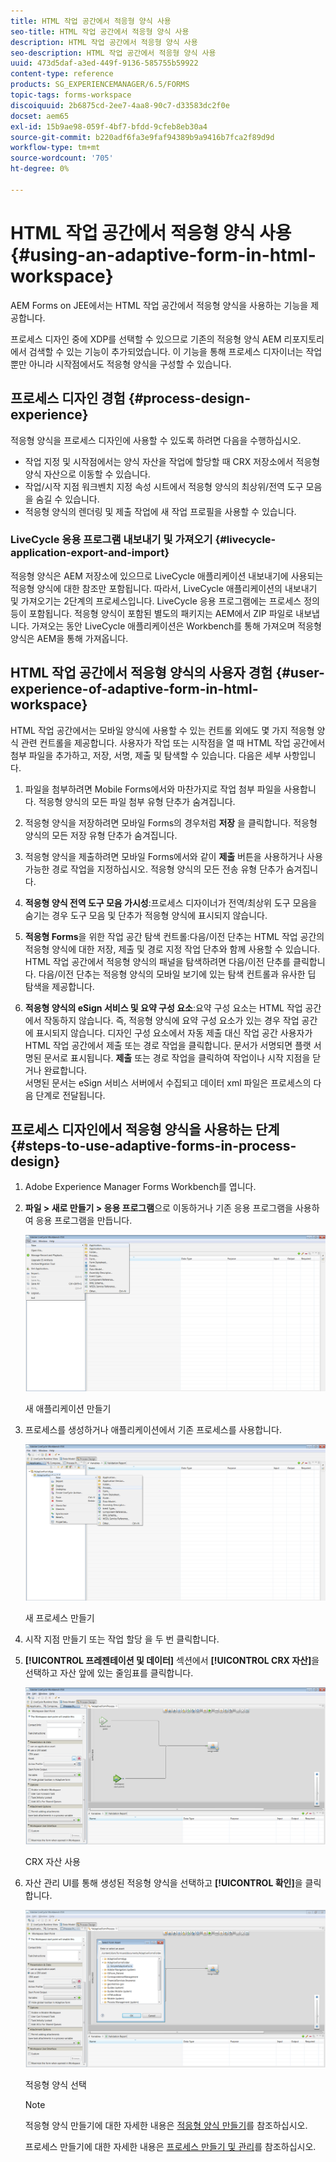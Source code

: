 ```yaml
---
title: HTML 작업 공간에서 적응형 양식 사용
seo-title: HTML 작업 공간에서 적응형 양식 사용
description: HTML 작업 공간에서 적응형 양식 사용
seo-description: HTML 작업 공간에서 적응형 양식 사용
uuid: 473d5daf-a3ed-449f-9136-585755b59922
content-type: reference
products: SG_EXPERIENCEMANAGER/6.5/FORMS
topic-tags: forms-workspace
discoiquuid: 2b6875cd-2ee7-4aa8-90c7-d33583dc2f0e
docset: aem65
exl-id: 15b9ae98-059f-4bf7-bfdd-9cfeb8eb30a4
source-git-commit: b220adf6fa3e9faf94389b9a9416b7fca2f89d9d
workflow-type: tm+mt
source-wordcount: '705'
ht-degree: 0%

---
```


# HTML 작업 공간에서 적응형 양식 사용{#using-an-adaptive-form-in-html-workspace}

AEM Forms on JEE에서는 HTML 작업 공간에서 적응형 양식을 사용하는 기능을 제공합니다.

프로세스 디자인 중에 XDP를 선택할 수 있으므로 기존의 적응형 양식 AEM 리포지토리에서 검색할 수 있는 기능이 추가되었습니다. 이 기능을 통해 프로세스 디자이너는 작업뿐만 아니라 시작점에서도 적응형 양식을 구성할 수 있습니다.

## 프로세스 디자인 경험 {#process-design-experience}

적응형 양식을 프로세스 디자인에 사용할 수 있도록 하려면 다음을 수행하십시오.

* 작업 지정 및 시작점에서는 양식 자산을 작업에 할당할 때 CRX 저장소에서 적응형 양식 자산으로 이동할 수 있습니다.
* 작업/시작 지점 워크벤치 지정 속성 시트에서 적응형 양식의 최상위/전역 도구 모음을 숨길 수 있습니다.
* 적응형 양식의 렌더링 및 제출 작업에 새 작업 프로필을 사용할 수 있습니다.

### LiveCycle 응용 프로그램 내보내기 및 가져오기 {#livecycle-application-export-and-import}

적응형 양식은 AEM 저장소에 있으므로 LiveCycle 애플리케이션 내보내기에 사용되는 적응형 양식에 대한 참조만 포함됩니다. 따라서, LiveCycle 애플리케이션의 내보내기 및 가져오기는 2단계의 프로세스입니다. LiveCycle 응용 프로그램에는 프로세스 정의 등이 포함됩니다. 적응형 양식이 포함된 별도의 패키지는 AEM에서 ZIP 파일로 내보냅니다. 가져오는 동안 LiveCycle 애플리케이션은 Workbench를 통해 가져오며 적응형 양식은 AEM을 통해 가져옵니다.

## HTML 작업 공간에서 적응형 양식의 사용자 경험 {#user-experience-of-adaptive-form-in-html-workspace}

HTML 작업 공간에서는 모바일 양식에 사용할 수 있는 컨트롤 외에도 몇 가지 적응형 양식 관련 컨트롤을 제공합니다. 사용자가 작업 또는 시작점을 열 때 HTML 작업 공간에서 첨부 파일을 추가하고, 저장, 서명, 제출 및 탐색할 수 있습니다. 다음은 세부 사항입니다.

1. 파일을 첨부하려면 Mobile Forms에서와 마찬가지로 작업 첨부 파일을 사용합니다. 적응형 양식의 모든 파일 첨부 유형 단추가 숨겨집니다.

1. 적응형 양식을 저장하려면 모바일 Forms의 경우처럼 **저장** 을 클릭합니다. 적응형 양식의 모든 저장 유형 단추가 숨겨집니다.

1. 적응형 양식을 제출하려면 모바일 Forms에서와 같이 **제출** 버튼을 사용하거나 사용 가능한 경로 작업을 지정하십시오. 적응형 양식의 모든 전송 유형 단추가 숨겨집니다.

1. **적응형 양식 전역 도구 모음 가시성**:프로세스 디자이너가 전역/최상위 도구 모음을 숨기는 경우 도구 모음 및 단추가 적응형 양식에 표시되지 않습니다.

1. **적응형 Forms**&#x200B;을 위한 작업 공간 탐색 컨트롤:다음/이전 단추는 HTML 작업 공간의 적응형 양식에 대한 저장, 제출 및 경로 지정 작업 단추와 함께 사용할 수 있습니다. HTML 작업 공간에서 적응형 양식의 패널을 탐색하려면 다음/이전 단추를 클릭합니다. 다음/이전 단추는 적응형 양식의 모바일 보기에 있는 탐색 컨트롤과 유사한 딥 탐색을 제공합니다.

1. **적응형 양식의 eSign 서비스 및 요약 구성 요소**:요약 구성 요소는 HTML 작업 공간에서 작동하지 않습니다. 즉, 적응형 양식에 요약 구성 요소가 있는 경우 작업 공간에 표시되지 않습니다. 디자인 구성 요소에서 자동 제출 대신 작업 공간 사용자가 HTML 작업 공간에서 제출 또는 경로 작업을 클릭합니다. 문서가 서명되면 플랫 서명된 문서로 표시됩니다. **제출** 또는 경로 작업을 클릭하여 작업이나 시작 지점을 닫거나 완료합니다.\
   서명된 문서는 eSign 서비스 서버에서 수집되고 데이터 xml 파일은 프로세스의 다음 단계로 전달됩니다.

## 프로세스 디자인에서 적응형 양식을 사용하는 단계 {#steps-to-use-adaptive-forms-in-process-design}

1. Adobe Experience Manager Forms Workbench를 엽니다.

1. **파일 > 새로 만들기 > 응용 프로그램**&#x200B;으로 이동하거나 기존 응용 프로그램을 사용하여 응용 프로그램을 만듭니다.

   ![새 애플리케이션 만들기](assets/create_new_appl.png)

   새 애플리케이션 만들기

1. 프로세스를 생성하거나 애플리케이션에서 기존 프로세스를 사용합니다.

   ![새 프로세스 만들기](assets/create_new_process.png)

   새 프로세스 만들기

1. 시작 지점 만들기 또는 작업 할당 을 두 번 클릭합니다.
1. **[!UICONTROL 프레젠테이션 및 데이터]** 섹션에서 **[!UICONTROL CRX 자산]**&#x200B;을 선택하고 자산 앞에 있는 줄임표를 클릭합니다.

   ![CRX 자산 사용](assets/use_crx_asset.png)

   CRX 자산 사용

1. 자산 관리 UI를 통해 생성된 적응형 양식을 선택하고 **[!UICONTROL 확인]**&#x200B;을 클릭합니다.

   ![적응형 양식 선택](assets/selecting_form.png)

   적응형 양식 선택

   >[!NOTE]
   >
   >적응형 양식 만들기에 대한 자세한 내용은 [적응형 양식 만들기](../../forms/using/creating-adaptive-form.md)를 참조하십시오.
   >
   >
   >프로세스 만들기에 대한 자세한 내용은 [프로세스 만들기 및 관리](https://help.adobe.com/en_US/AEMForms/6.1/WorkbenchHelp/WS92d06802c76abadb-1cc35bda128261a20dd-7ff7.2.html)를 참조하십시오.
